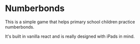 # Numberbonds

This is a simple game that helps primary school children practice numberbonds.

It's built in vanilla react and is really designed with iPads in mind.

